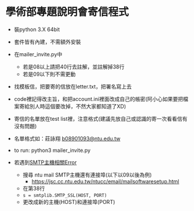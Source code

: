 # 學術部專題說明會寄信程式

- 裝python 3.X 64bit 
- 套件皆有內建，不需額外安裝
- 在mailer_invite.py中
	- 若是08以上請把40行去註解，並註解掉38行
	- 若是09以下則不需更動
- 找模板信，把要寄的信放在letter.txt，把署名寫上去
- code裡記得改主旨，和把account.ini裡面改成自己的帳密(阿小心如果要把檔案寄給別人時這個要改掉，不然大家都知道了XD)
- 寄信的名單放在test list裡，注意格式(建議先放自己或認識的寄一次看看信有沒有問題)
- 名單格式如：莊詠翔 b08901093@ntu.edu.tw
- to run: python3 mailer_invite.py


- 若遇到[SMTP主機相關Error](https://docs.python.org/zh-tw/3/library/smtplib.html)
	- 搜尋 ntu mail SMTP主機還有連接埠(以下以09以後為例)
		- https://jsc.cc.ntu.edu.tw/ntucc/email/mailsoftwaresetup.html
	- 在第38行
	- `s = smtplib.SMTP_SSL(HOST, PORT)`
	- 更改成新的主機(HOST)和連接埠(PORT)
